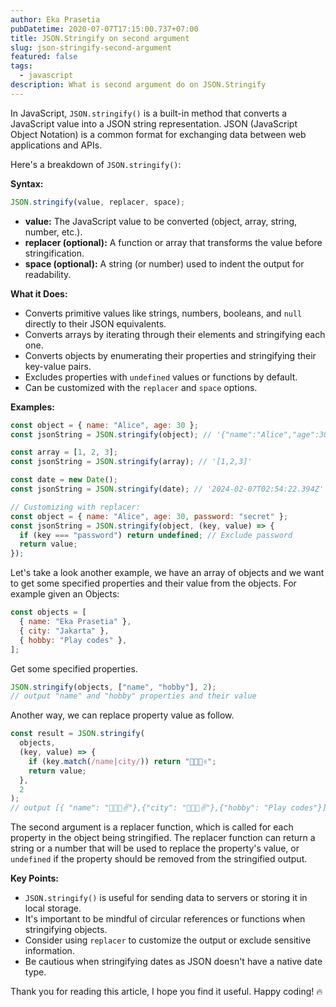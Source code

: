 ```yaml
---
author: Eka Prasetia
pubDatetime: 2020-07-07T17:15:00.737+07:00
title: JSON.Stringify on second argument
slug: json-stringify-second-argument
featured: false
tags:
  - javascript
description: What is second argument do on JSON.Stringify
---
```


In JavaScript, `JSON.stringify()` is a built-in method that converts a JavaScript value into a JSON string representation. JSON (JavaScript Object Notation) is a common format for exchanging data between web applications and APIs.

Here's a breakdown of `JSON.stringify()`:

**Syntax:**

```javascript
JSON.stringify(value, replacer, space);
```

- **value:** The JavaScript value to be converted (object, array, string, number, etc.).
- **replacer (optional):** A function or array that transforms the value before stringification.
- **space (optional):** A string (or number) used to indent the output for readability.

**What it Does:**

- Converts primitive values like strings, numbers, booleans, and `null` directly to their JSON equivalents.
- Converts arrays by iterating through their elements and stringifying each one.
- Converts objects by enumerating their properties and stringifying their key-value pairs.
- Excludes properties with `undefined` values or functions by default.
- Can be customized with the `replacer` and `space` options.

**Examples:**

```javascript
const object = { name: "Alice", age: 30 };
const jsonString = JSON.stringify(object); // '{"name":"Alice","age":30}'

const array = [1, 2, 3];
const jsonString = JSON.stringify(array); // '[1,2,3]'

const date = new Date();
const jsonString = JSON.stringify(date); // '2024-02-07T02:54:22.394Z' (not recommended)

// Customizing with replacer:
const object = { name: "Alice", age: 30, password: "secret" };
const jsonString = JSON.stringify(object, (key, value) => {
  if (key === "password") return undefined; // Exclude password
  return value;
});
```

Let's take a look another example, we have an array of objects and we want to get some specified properties and their value from the objects. For example given an Objects:

```js
const objects = [
  { name: "Eka Prasetia" },
  { city: "Jakarta" },
  { hobby: "Play codes" },
];
```

Get some specified properties.

```js
JSON.stringify(objects, ["name", "hobby"], 2);
// output "name" and "hobby" properties and their value
```

Another way, we can replace property value as follow.

```js
const result = JSON.stringify(
  objects,
  (key, value) => {
    if (key.match(/name|city/)) return "👨‍👩‍👧✌";
    return value;
  },
  2
);
// output [{ "name": "👨‍👩‍👧✌"},{"city": "👨‍👩‍👧✌"},{"hobby": "Play codes"}]
```

The second argument is a replacer function, which is called for each property in the object being stringified. The replacer function can return a string or a number that will be used to replace the property's value, or `undefined` if the property should be removed from the stringified output.

**Key Points:**

- `JSON.stringify()` is useful for sending data to servers or storing it in local storage.
- It's important to be mindful of circular references or functions when stringifying objects.
- Consider using `replacer` to customize the output or exclude sensitive information.
- Be cautious when stringifying dates as JSON doesn't have a native date type.

Thank you for reading this article, I hope you find it useful. Happy coding! 🔥
